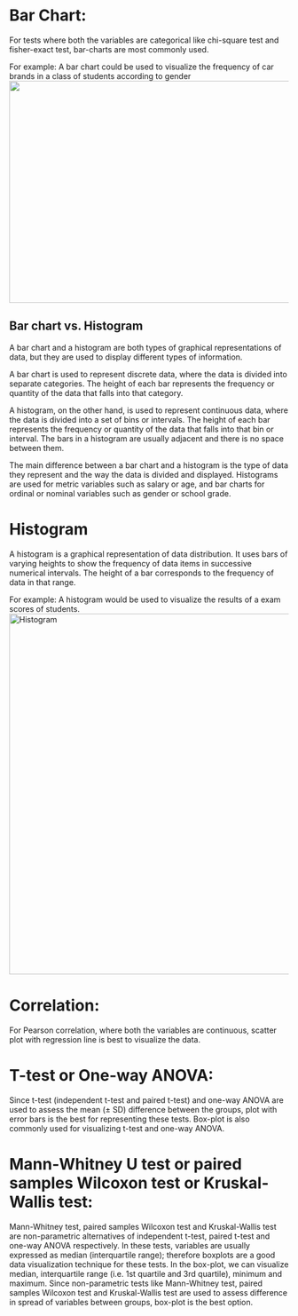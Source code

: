 # Bar Chart:
For tests where both the variables are categorical like chi-square test and fisher-exact test, bar-charts are most commonly used.

For example: A bar chart could be used to visualize the frequency of car brands in a class of students according to gender
<img src="https://datatab.net/assets/tutorial/fig/multiBarChart.png" width="650" height="400">

## Bar chart vs. Histogram
A bar chart and a histogram are both types of graphical representations of data, but they are used to display different types of information.

A bar chart is used to represent discrete data, where the data is divided into separate categories. The height of each bar represents the frequency or quantity of the data that falls into that category.

A histogram, on the other hand, is used to represent continuous data, where the data is divided into a set of bins or intervals. The height of each bar represents the frequency or quantity of the data that falls into that bin or interval. The bars in a histogram are usually adjacent and there is no space between them.

The main difference between a bar chart and a histogram is the type of data they represent and the way the data is divided and displayed. Histograms are used for metric variables such as salary or age, and bar charts for ordinal or nominal variables such as gender or school grade.

# Histogram

A histogram is a graphical representation of data distribution. It uses bars of varying heights to show the frequency of data items in successive numerical intervals. The height of a bar corresponds to the frequency of data in that range.

For example: A histogram would be used to visualize the results of a exam scores of students.
<img width="650" alt="Histogram" src="https://github.com/StefaneeT/RA-Statistics-Course/assets/89051155/794bb80c-f6d9-4535-98d5-6648dd9b264d">


# Correlation:
For Pearson correlation, where both the variables are continuous, scatter plot with regression line is best to visualize the data.

# T-test or One-way ANOVA:
Since t-test (independent t-test and paired t-test) and one-way ANOVA are used to assess the mean (± SD) difference between the groups, plot with error bars is the best for representing these tests. Box-plot is also commonly used for visualizing t-test and one-way ANOVA.

# Mann-Whitney U test or paired samples Wilcoxon test or Kruskal-Wallis test:
Mann-Whitney test, paired samples Wilcoxon test and Kruskal-Wallis test are non-parametric alternatives of independent t-test, paired t-test and one-way ANOVA respectively.
In these tests, variables are usually expressed as median (interquartile range); therefore boxplots are a good data visualization technique for these tests. In the box-plot, we can visualize median, interquartile range (i.e. 1st quartile and 3rd quartile), minimum and maximum. Since non-parametric tests like Mann-Whitney test, paired samples Wilcoxon test and Kruskal-Wallis test are used to assess difference in spread of variables between groups, box-plot is the best option.
